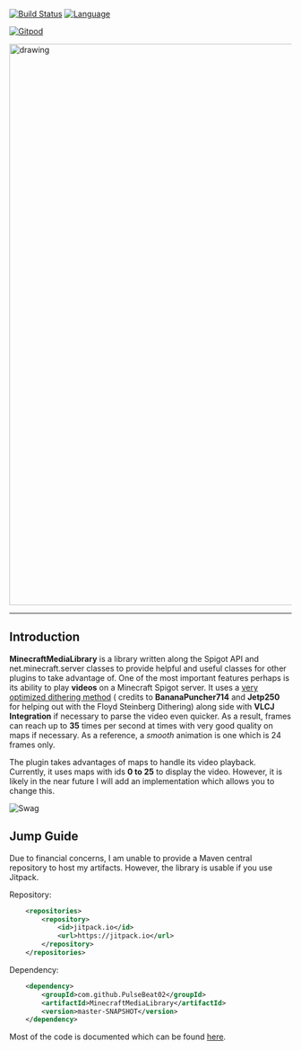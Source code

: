[![Build Status](https://img.shields.io/circleci/build/github/PulseBeat02/MinecraftMediaLibrary?style=for-the-badge)](https://app.circleci.com/pipelines/github/PulseBeat02/MinecraftMediaLibrary)
[![Language](https://img.shields.io/badge/Made%20with-Java-1f425f.svg?style=for-the-badge)](https://www.java.com/en/)

[![Gitpod](https://gitpod.io/button/open-in-gitpod.svg)](https://gitpod.io/#https://github.com/PulseBeat02/MinecraftMediaLibrary)

<img src="https://i.imgur.com/48CJD9j.png" alt="drawing" width="1000"/>

---

## Introduction
**MinecraftMediaLibrary** is a library written along the Spigot API and net.minecraft.server classes to provide helpful
and useful classes for other plugins to take advantage of. One of the most important features perhaps is its ability to
play **videos** on a Minecraft Spigot server. It uses a [very optimized dithering method](https://github.com/PulseBeat02/MinecraftMediaLibrary/blob/b47e10869cbcea03889670765aa3ef66d6ba171a/MinecraftMediaLibrary/src/main/java/com/github/pulsebeat02/minecraftmedialibrary/video/dither/FloydImageDither.java#L177) (
credits to **BananaPuncher714** and **Jetp250** for helping out with the Floyd Steinberg Dithering) along side with
**VLCJ Integration** if necessary to parse the video even quicker. As a result, frames can reach up to **35** times per
second at times with very good quality on maps if necessary. As a reference, a *smooth* animation is one which is 24
frames only.

The plugin takes advantages of maps to handle its video playback. Currently, it uses maps with ids **0 to 25** to
display the video. However, it is likely in the near future I will add an implementation which allows you to change
this.

![Swag](http://ForTheBadge.com/images/badges/built-with-swag.svg)
## Jump Guide
Due to financial concerns, I am unable to provide a Maven central repository to host my artifacts. However, the library
is usable if you use Jitpack.

Repository:
```xml
	<repositories>
		<repository>
		    <id>jitpack.io</id>
		    <url>https://jitpack.io</url>
		</repository>
	</repositories>
```

Dependency:
```xml
	<dependency>
	    <groupId>com.github.PulseBeat02</groupId>
	    <artifactId>MinecraftMediaLibrary</artifactId>
	    <version>master-SNAPSHOT</version>
	</dependency>
```

Most of the code is documented which can be found [here](https://pulsebeat02.github.io/MinecraftMediaLibrary/).
